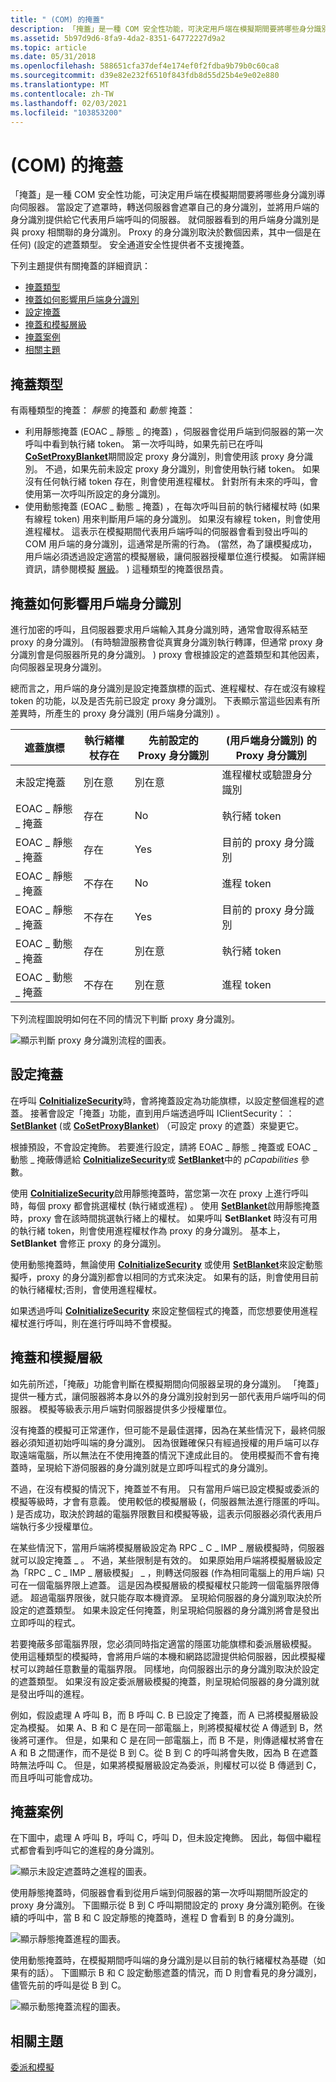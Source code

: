 ```yaml
---
title: " (COM) 的掩蓋"
description: 「掩蓋」是一種 COM 安全性功能，可決定用戶端在模擬期間要將哪些身分識別導向伺服器。
ms.assetid: 5b97d9d6-8fa9-4da2-8351-64772227d9a2
ms.topic: article
ms.date: 05/31/2018
ms.openlocfilehash: 588651cfa37def4e174ef0f2fdba9b79b0c60ca8
ms.sourcegitcommit: d39e82e232f6510f843fdb8d55d25b4e9e02e880
ms.translationtype: MT
ms.contentlocale: zh-TW
ms.lasthandoff: 02/03/2021
ms.locfileid: "103853200"
---
```

# <a name="cloaking-com"></a> (COM) 的掩蓋

「掩蓋」是一種 COM 安全性功能，可決定用戶端在模擬期間要將哪些身分識別導向伺服器。 當設定了遮罩時，轉送伺服器會遮罩自己的身分識別，並將用戶端的身分識別提供給它代表用戶端呼叫的伺服器。 就伺服器看到的用戶端身分識別是與 proxy 相關聯的身分識別。 Proxy 的身分識別取決於數個因素，其中一個是在任何)  (設定的遮蓋類型。 安全通道安全性提供者不支援掩蓋。

下列主題提供有關掩蓋的詳細資訊：

-   [掩蓋類型](#types-of-cloaking)
-   [掩蓋如何影響用戶端身分識別](#how-cloaking-affects-client-identity)
-   [設定掩蓋](#setting-cloaking)
-   [掩蓋和模擬層級](#cloaking-and-impersonation-levels)
-   [掩蓋案例](#cloaking-scenarios)
-   [相關主題](#related-topics)

## <a name="types-of-cloaking"></a>掩蓋類型

有兩種類型的掩蓋： *靜態* 的掩蓋和 *動態* 掩蓋：

-   利用靜態掩蓋 (EOAC \_ 靜態 \_ 的掩蓋) ，伺服器會從用戶端到伺服器的第一次呼叫中看到執行緒 token。 第一次呼叫時，如果先前已在呼叫 [**CoSetProxyBlanket**](/windows/desktop/api/combaseapi/nf-combaseapi-cosetproxyblanket)期間設定 proxy 身分識別，則會使用該 proxy 身分識別。 不過，如果先前未設定 proxy 身分識別，則會使用執行緒 token。 如果沒有任何執行緒 token 存在，則會使用進程權杖。 針對所有未來的呼叫，會使用第一次呼叫所設定的身分識別。
-   使用動態掩蓋 (EOAC \_ 動態 \_ 掩蓋) ，在每次呼叫目前的執行緒權杖時 (如果有線程 token) 用來判斷用戶端的身分識別。 如果沒有線程 token，則會使用進程權杖。 這表示在模擬期間代表用戶端呼叫的伺服器會看到發出呼叫的 COM 用戶端的身分識別，這通常是所需的行為。  (當然，為了讓模擬成功，用戶端必須透過設定適當的模擬層級，讓伺服器授權單位進行模擬。 如需詳細資訊，請參閱模擬 [層級](impersonation-levels.md)。 ) 這種類型的掩蓋很昂貴。

## <a name="how-cloaking-affects-client-identity"></a>掩蓋如何影響用戶端身分識別

進行加密的呼叫，且伺服器要求用戶端輸入其身分識別時，通常會取得系結至 proxy 的身分識別。  (有時驗證服務會從真實身分識別執行轉譯，但通常 proxy 身分識別會是伺服器所見的身分識別。 ) proxy 會根據設定的遮蓋類型和其他因素，向伺服器呈現身分識別。

總而言之，用戶端的身分識別是設定掩蓋旗標的函式、進程權杖、存在或沒有線程 token 的功能，以及是否先前已設定 proxy 身分識別。 下表顯示當這些因素有所差異時，所產生的 proxy 身分識別 (用戶端身分識別) 。



| 遮蓋旗標                     | 執行緒權杖存在  | 先前設定的 Proxy 身分識別 |  (用戶端身分識別) 的 Proxy 身分識別                    |
|------------------------------------|------------------------|-------------------------------|-----------------------------------------------------|
| 未設定掩蓋<br/>        | 別在意<br/>  | 別在意<br/>         | 進程權杖或驗證身分識別<br/> |
| EOAC \_ 靜態 \_ 掩蓋<br/>  | 存在<br/>     | No<br/>                 | 執行緒 token<br/>                             |
| EOAC \_ 靜態 \_ 掩蓋<br/>  | 存在<br/>     | Yes<br/>                | 目前的 proxy 身分識別<br/>                   |
| EOAC \_ 靜態 \_ 掩蓋<br/>  | 不存在<br/> | No<br/>                 | 進程 token<br/>                            |
| EOAC \_ 靜態 \_ 掩蓋<br/>  | 不存在<br/> | Yes<br/>                | 目前的 proxy 身分識別<br/>                   |
| EOAC \_ 動態 \_ 掩蓋<br/> | 存在<br/>     | 別在意<br/>         | 執行緒 token<br/>                             |
| EOAC \_ 動態 \_ 掩蓋<br/> | 不存在<br/> | 別在意 <br/>        | 進程 token<br/>                            |



 

下列流程圖說明如何在不同的情況下判斷 proxy 身分識別。

![顯示判斷 proxy 身分識別流程的圖表。](images/9e8409b7-8475-4824-bdff-cf6b09c139c5.png)

## <a name="setting-cloaking"></a>設定掩蓋

在呼叫 [**CoInitializeSecurity**](/windows/desktop/api/combaseapi/nf-combaseapi-coinitializesecurity)時，會將掩蓋設定為功能旗標，以設定整個進程的遮蓋。 接著會設定「掩蓋」功能，直到用戶端透過呼叫 IClientSecurity：：[**SetBlanket**](/windows/win32/api/objidl/nf-objidl-iclientsecurity-setblanket) (或 [**CoSetProxyBlanket**](/windows/desktop/api/combaseapi/nf-combaseapi-cosetproxyblanket)) （可設定 proxy 的遮蓋）來變更它。

根據預設，不會設定掩飾。 若要進行設定，請將 EOAC \_ 靜態 \_ 掩蓋或 EOAC \_ 動態 \_ 掩蔽傳遞給 [**CoInitializeSecurity**](/windows/desktop/api/combaseapi/nf-combaseapi-coinitializesecurity)或 [**SetBlanket**](/windows/win32/api/objidl/nf-objidl-iclientsecurity-setblanket)中的 *pCapabilities* 參數。

使用 [**CoInitializeSecurity**](/windows/desktop/api/combaseapi/nf-combaseapi-coinitializesecurity)啟用靜態掩蓋時，當您第一次在 proxy 上進行呼叫時，每個 proxy 都會挑選權杖 (執行緒或進程) 。 使用 [**SetBlanket**](/windows/win32/api/objidl/nf-objidl-iclientsecurity-setblanket)啟用靜態掩蓋時，proxy 會在該時間挑選執行緒上的權杖。 如果呼叫 **SetBlanket** 時沒有可用的執行緒 token，則會使用進程權杖作為 proxy 的身分識別。 基本上， **SetBlanket** 會修正 proxy 的身分識別。

使用動態掩蓋時，無論使用 [**CoInitializeSecurity**](/windows/desktop/api/combaseapi/nf-combaseapi-coinitializesecurity) 或使用 [**SetBlanket**](/windows/win32/api/objidl/nf-objidl-iclientsecurity-setblanket)來設定動態擬呼，proxy 的身分識別都會以相同的方式來決定。 如果有的話，則會使用目前的執行緒權杖;否則，會使用進程權杖。

如果透過呼叫 [**CoInitializeSecurity**](/windows/desktop/api/combaseapi/nf-combaseapi-coinitializesecurity) 來設定整個程式的掩蓋，而您想要使用進程權杖進行呼叫，則在進行呼叫時不會模擬。

## <a name="cloaking-and-impersonation-levels"></a>掩蓋和模擬層級

如先前所述，「掩蔽」功能會判斷在模擬期間向伺服器呈現的身分識別。 「掩蓋」提供一種方式，讓伺服器將本身以外的身分識別投射到另一部代表用戶端呼叫的伺服器。 模擬等級表示用戶端對伺服器提供多少授權單位。

沒有掩蓋的模擬可正常運作，但可能不是最佳選擇，因為在某些情況下，最終伺服器必須知道初始呼叫端的身分識別。 因為很難確保只有經過授權的用戶端可以存取遠端電腦，所以無法在不使用掩蓋的情況下達成此目的。 使用模擬而不會有掩蓋時，呈現給下游伺服器的身分識別就是立即呼叫程式的身分識別。

不過，在沒有模擬的情況下，掩蓋並不有用。 只有當用戶端已設定模擬或委派的模擬等級時，才會有意義。 使用較低的模擬層級 (，伺服器無法進行隱匿的呼叫。 ) 是否成功，取決於跨越的電腦界限數目和模擬等級，這表示伺服器必須代表用戶端執行多少授權單位。

在某些情況下，當用戶端將模擬層級設定為 RPC \_ C \_ IMP \_ 層級模擬時，伺服器就可以設定掩蓋 \_ 。 不過，某些限制是有效的。 如果原始用戶端將模擬層級設定為「RPC \_ C \_ IMP \_ 層級模擬」 \_ ，則轉送伺服器 (作為相同電腦上的用戶端) 只可在一個電腦界限上遮蓋。 這是因為模擬層級的模擬權杖只能跨一個電腦界限傳遞。 超過電腦界限後，就只能存取本機資源。 呈現給伺服器的身分識別取決於所設定的遮蓋類型。 如果未設定任何掩蓋，則呈現給伺服器的身分識別將會是發出立即呼叫的程式。

若要掩蔽多部電腦界限，您必須同時指定適當的隱匿功能旗標和委派層級模擬。 使用這種類型的模擬時，會將用戶端的本機和網路認證提供給伺服器，因此模擬權杖可以跨越任意數量的電腦界限。 同樣地，向伺服器出示的身分識別取決於設定的遮蓋類型。 如果沒有設定委派層級模擬的掩蓋，則呈現給伺服器的身分識別就是發出呼叫的進程。

例如，假設處理 A 呼叫 B，而 B 呼叫 C. B 已設定了掩蓋，而 A 已將模擬層級設定為模擬。 如果 A、B 和 C 是在同一部電腦上，則將模擬權杖從 A 傳遞到 B，然後將可運作。 但是，如果和 C 是在同一部電腦上，而 B 不是，則傳遞權杖將會在 A 和 B 之間運作，而不是從 B 到 C。從 B 到 C 的呼叫將會失敗，因為 B 在遮蓋時無法呼叫 C。 但是，如果將模擬層級設定為委派，則權杖可以從 B 傳遞到 C，而且呼叫可能會成功。

## <a name="cloaking-scenarios"></a>掩蓋案例

在下圖中，處理 A 呼叫 B，呼叫 C，呼叫 D，但未設定掩飾。 因此，每個中繼程式都會看到呼叫它的進程的身分識別。

![顯示未設定遮蓋時之進程的圖表。](images/0d2eb6cf-97d6-4c4e-b97e-abad854b1120.png)

使用靜態掩蓋時，伺服器會看到從用戶端到伺服器的第一次呼叫期間所設定的 proxy 身分識別。 下圖顯示從 B 到 C 呼叫期間設定的 proxy 身分識別範例。在後續的呼叫中，當 B 和 C 設定靜態的掩蓋時，進程 D 會看到 B 的身分識別。

![顯示靜態掩蓋進程的圖表。](images/520938e0-c4a6-4ac1-937d-02baf2007a27.png)

使用動態掩蓋時，在模擬期間呼叫端的身分識別是以目前的執行緒權杖為基礎（如果有的話）。 下圖顯示 B 和 C 設定動態遮蓋的情況，而 D 則會看見的身分識別，儘管先前的呼叫是從 B 到 C。

![顯示動態掩蓋流程的圖表。](images/d0848465-82f3-4d5a-851e-566d7800ada0.png)

## <a name="related-topics"></a>相關主題

<dl> <dt>

[委派和模擬](delegation-and-impersonation.md)
</dt> </dl>

 

